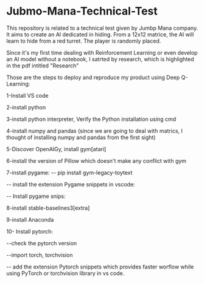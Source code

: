 # Jubmo-Mana-Technical-Test

This repository is related to a technical test given by Jumbp Mana company.
It aims to create an AI dedicated in hiding. From a 12x12 matrice, the AI will learn to hide from a red turret. The player is randomly placed.

Since it's my first time dealing with Reinforcement Learning or even develop an AI model without a notebook, I satrted by research, which is highlighted in the pdf intitled "Research"

Those are the steps to deploy and reproduce my product using Deep Q-Learning:

1-Install VS code

2-install python

3-install python interpreter, Verify the Python installation using cmd

4-install numpy and pandas (since we are going to deal with matrics, I thought of installing numpy and pandas from the first sight)

5-Discover OpenAIGy, install gym[atari]

6-install the version of Pillow which doesn't make any conflict with gym

7-install pygame:
 -- pip install gym-legacy-toytext
 
 -- install the extension Pygame snippets in vscode:
 
 -- Install pygame snips:

8-install stable-baselines3[extra]


9-install Anaconda 

10- Install pytorch:
 
 --check the pytorch version
 
 --import torch, torchvision
 
 -- add the extension Pytorch snippets which provides faster worflow while using PyTorch or torchvision library in vs code.



